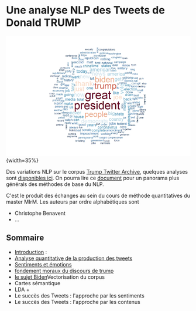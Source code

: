 # Une analyse NLP des Tweets de Donald TRUMP

![trump by trump](greatpresident.jpeg){width=35%}

Des variations NLP sur le corpus [Trump Twitter Archive](https://www.thetrumparchive.com/), quelques analyses sont [disponibles ici](https://benaventc.github.io/TrumpTwitterArchive_variation/trump.html). On pourra lire ce [document](https://www.researchgate.net/publication/337744581_NLP_text_mining_V40_-_une_introduction_-_cours_programme_doctoral) pour un panorama plus générals des méthodes de base du NLP.

C'est le produit des échanges au sein du cours de méthode quantitatives du master MIrM. Les auteurs par ordre alphabétiques sont

 * Christophe Benavent
 * ...

## Sommaire


 * [Introduction](https://benaventc.github.io/TrumpTwitterArchive_variation/trump1introduction.html) : 
 * [Analyse quantitative de la production des tweets](https://benaventc.github.io/TrumpTwitterArchive_variation/trump2descriptionquanti.html)
 * [Sentiments et émotions](https://benaventc.github.io/TrumpTwitterArchive_variation/trump3Extractiondusentiment.html)
 * [fondement moraux du discours de trump](https://benaventc.github.io/TrumpTwitterArchive_variation/trump4fondementmoraux.html)
 * [le sujet Biden](https://benaventc.github.io/TrumpTwitterArchive_variation/trump5vecteurs.html)Vectorisation du corpus
 * Cartes sémantique
 * LDA +
 * Le succès des Tweets : l'approche par les sentiments
 * Le succès des Tweets : l'approche par les contenus

